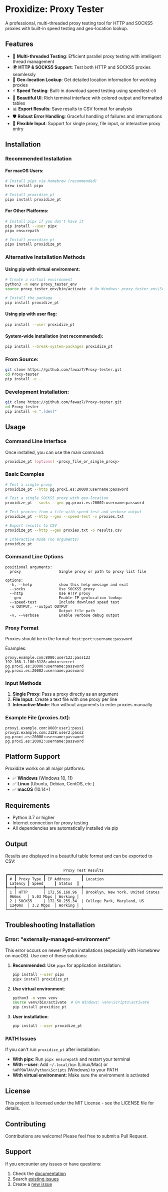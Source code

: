 # Proxidize: Proxy Tester

A professional, multi-threaded proxy testing tool for HTTP and SOCKS5 proxies with built-in speed testing and geo-location lookup.

## Features

- 🚀 **Multi-threaded Testing**: Efficient parallel proxy testing with intelligent thread management
- 🌍 **HTTP & SOCKS5 Support**: Test both HTTP and SOCKS5 proxies seamlessly
- 📍 **Geo-location Lookup**: Get detailed location information for working proxies
- ⚡ **Speed Testing**: Built-in download speed testing using speedtest-cli
- 🎨 **Beautiful UI**: Rich terminal interface with colored output and formatted tables
- 📊 **Export Results**: Save results to CSV format for analysis
- 🛡️ **Robust Error Handling**: Graceful handling of failures and interruptions
- 🔧 **Flexible Input**: Support for single proxy, file input, or interactive proxy entry

## Installation

### Recommended Installation

#### For macOS Users:
```bash
# Install pipx via Homebrew (recommended)
brew install pipx

# Install proxidize_pt
pipx install proxidize_pt
```

#### For Other Platforms:
```bash
# Install pipx if you don't have it
pip install --user pipx
pipx ensurepath

# Install proxidize_pt
pipx install proxidize_pt
```

### Alternative Installation Methods

#### Using pip with virtual environment:
```bash
# Create a virtual environment
python3 -m venv proxy_tester_env
source proxy_tester_env/bin/activate  # On Windows: proxy_tester_env\Scripts\activate

# Install the package
pip install proxidize_pt
```

#### Using pip with user flag:
```bash
pip install --user proxidize_pt
```

#### System-wide installation (not recommended):
```bash
pip install --break-system-packages proxidize_pt
```

### From Source:
```bash
git clone https://github.com/fawaz7/Proxy-tester.git
cd Proxy-tester
pip install -e .
```

### Development Installation:
```bash
git clone https://github.com/fawaz7/Proxy-tester.git
cd Proxy-tester
pip install -e ".[dev]"
```

## Usage

### Command Line Interface

Once installed, you can use the main command:

```bash
proxidize_pt [options] <proxy_file_or_single_proxy>
```

### Basic Examples

```bash
# Test a single proxy
proxidize_pt --http pg.proxi.es:20000:username:password

# Test a single SOCKS5 proxy with geo-location
proxidize_pt --socks --geo pg.proxi.es:20002:username:password

# Test proxies from a file with speed test and verbose output
proxidize_pt --http --geo --speed-test -v proxies.txt

# Export results to CSV
proxidize_pt --http --geo proxies.txt -o results.csv

# Interactive mode (no arguments)
proxidize_pt
```

### Command Line Options

```
positional arguments:
  proxy                 Single proxy or path to proxy list file

options:
  -h, --help            show this help message and exit
  --socks               Use SOCKS5 proxy
  --http                Use HTTP proxy  
  --geo                 Enable IP geolocation lookup
  --speed-test          Include download speed test
  -o OUTPUT, --output OUTPUT
                        Output file path
  -v, --verbose         Enable verbose debug output
```

### Proxy Format

Proxies should be in the format: `host:port:username:password`

Examples:
```
proxy.example.com:8080:user123:pass123
192.168.1.100:3128:admin:secret
pg.proxi.es:20000:username:password
pg.proxi.es:20002:username:password
```

### Input Methods

1. **Single Proxy**: Pass a proxy directly as an argument
2. **File Input**: Create a text file with one proxy per line
3. **Interactive Mode**: Run without arguments to enter proxies manually

### Example File (proxies.txt):
```
proxy1.example.com:8080:user1:pass1
proxy2.example.com:3128:user2:pass2
pg.proxi.es:20000:username:password
pg.proxi.es:20002:username:password
```

## Platform Support

Proxidize works on all major platforms:

- ✅ **Windows** (Windows 10, 11)
- ✅ **Linux** (Ubuntu, Debian, CentOS, etc.)
- ✅ **macOS** (10.14+)

## Requirements

- Python 3.7 or higher
- Internet connection for proxy testing
- All dependencies are automatically installed via pip

## Output

Results are displayed in a beautiful table format and can be exported to CSV:

```
                          Proxy Test Results
┏━━━┳━━━━━━━━━━━━┳━━━━━━━━━━━━━━━━┳━━━━━━━━━━━━━━━━━━━━━━━━━━━━━━━━━━━┳━━━━━━━━━┳━━━━━━━━━━━┳━━━━━━━━━┓
┃ # ┃ Proxy Type ┃ IP Address     ┃ Location                          ┃ Latency ┃ Speed     ┃ Status  ┃
┡━━━╇━━━━━━━━━━━━╇━━━━━━━━━━━━━━━━╇━━━━━━━━━━━━━━━━━━━━━━━━━━━━━━━━━━━╇━━━━━━━━━╇━━━━━━━━━━━╇━━━━━━━━━┩
│ 1 │ HTTP       │ 172.56.168.96  │ Brooklyn, New York, United States │ 966ms   │ 5.03 Mbps │ Working │
│ 2 │ SOCKS5     │ 172.58.255.34  │ College Park, Maryland, US        │ 1240ms  │ 3.2 Mbps  │ Working │
└───┴────────────┴────────────────┴───────────────────────────────────┴─────────┴───────────┴─────────┘
```

## Troubleshooting Installation

### Error: "externally-managed-environment"

This error occurs on newer Python installations (especially with Homebrew on macOS). Use one of these solutions:

1. **Recommended**: Use `pipx` for application installation:
   ```bash
   pip install --user pipx
   pipx install proxidize_pt
   ```

2. **Use virtual environment**:
   ```bash
   python3 -m venv venv
   source venv/bin/activate  # On Windows: venv\Scripts\activate
   pip install proxidize_pt
   ```

3. **User installation**:
   ```bash
   pip install --user proxidize_pt
   ```

### PATH Issues

If you can't run `proxidize_pt` after installation:

- **With pipx**: Run `pipx ensurepath` and restart your terminal
- **With --user**: Add `~/.local/bin` (Linux/Mac) or `%APPDATA%\Python\Scripts` (Windows) to your PATH
- **With virtual environment**: Make sure the environment is activated

## License

This project is licensed under the MIT License - see the LICENSE file for details.

## Contributing

Contributions are welcome! Please feel free to submit a Pull Request.

## Support

If you encounter any issues or have questions:

1. Check the [documentation](https://github.com/fawaz7/Proxy-tester/wiki)
2. Search [existing issues](https://github.com/fawaz7/Proxy-tester/issues)
3. Create a [new issue](https://github.com/fawaz7/Proxy-tester/issues/new)
